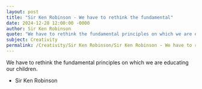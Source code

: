 ```yaml
---
layout: post
title: "Sir Ken Robinson - We have to rethink the fundamental"
date: 2024-12-28 12:00:00 -0000
author: Sir Ken Robinson
quote: "We have to rethink the fundamental principles on which we are educating our children."
subject: Creativity
permalink: /Creativity/Sir Ken Robinson/Sir Ken Robinson - We have to rethink the fundamental
---
```


We have to rethink the fundamental principles on which we are educating our children.

- Sir Ken Robinson
